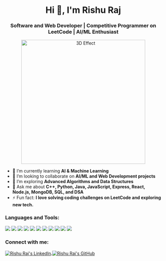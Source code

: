 <h1 align="center">Hi 👋, I'm Rishu Raj</h1>
<h3 align="center">Software and Web Developer | Competitive Programmer on LeetCode | AI/ML Enthusiast</h3>

<p align="center">
  <!-- Static animation using a gif for 3D effect -->
  <img src="https://media.giphy.com/media/3o7abB06u9bNzA8lu8/giphy.gif" alt="3D Effect" width="400"/>
</p>

- 🌱 I’m currently learning **AI & Machine Learning**
- 👯 I’m looking to collaborate on **AI/ML and Web Development projects**
- 🤔 I’m exploring **Advanced Algorithms and Data Structures**
- 💬 Ask me about **C++, Python, Java, JavaScript, Express, React, Node.js, MongoDB, SQL, and DSA**
- ⚡ Fun fact: **I love solving coding challenges on LeetCode and exploring new tech.**

<h3 align="left">Languages and Tools:</h3>
<p align="left">
  <a href="https://www.cprogramming.com/" target="_blank" style="display: inline-block;">
    <img src="https://img.icons8.com/color/48/000000/c-programming.png" style="transition: transform 0.3s;" onmouseover="this.style.transform='scale(1.2)';" onmouseout="this.style.transform='scale(1)';"/>
  </a>
  <a href="https://www.w3.org/html/" target="_blank" style="display: inline-block;">
    <img src="https://img.icons8.com/color/48/000000/html-5.png" style="transition: transform 0.3s;" onmouseover="this.style.transform='scale(1.2)';" onmouseout="this.style.transform='scale(1)';"/>
  </a>
  <a href="https://www.w3schools.com/css/" target="_blank" style="display: inline-block;">
    <img src="https://img.icons8.com/color/48/000000/css3.png" style="transition: transform 0.3s;" onmouseover="this.style.transform='scale(1.2)';" onmouseout="this.style.transform='scale(1)';"/>
  </a>
  <a href="https://www.python.org" target="_blank" style="display: inline-block;">
    <img src="https://img.icons8.com/color/48/000000/python.png" style="transition: transform 0.3s;" onmouseover="this.style.transform='scale(1.2)';" onmouseout="this.style.transform='scale(1)';"/>
  </a>
  <a href="https://www.java.com" target="_blank" style="display: inline-block;">
    <img src="https://img.icons8.com/color/48/000000/java-coffee-cup-logo.png" style="transition: transform 0.3s;" onmouseover="this.style.transform='scale(1.2)';" onmouseout="this.style.transform='scale(1)';"/>
  </a>
  <a href="https://www.javascript.com/" target="_blank" style="display: inline-block;">
    <img src="https://img.icons8.com/color/48/000000/javascript.png" style="transition: transform 0.3s;" onmouseover="this.style.transform='scale(1.2)';" onmouseout="this.style.transform='scale(1)';"/>
  </a>
  <a href="https://reactjs.org/" target="_blank" style="display: inline-block;">
    <img src="https://img.icons8.com/color/48/000000/react-native.png" style="transition: transform 0.3s;" onmouseover="this.style.transform='scale(1.2)';" onmouseout="this.style.transform='scale(1)';"/>
  </a>
  <a href="https://nodejs.org" target="_blank" style="display: inline-block;">
    <img src="https://img.icons8.com/color/48/000000/nodejs.png" style="transition: transform 0.3s;" onmouseover="this.style.transform='scale(1.2)';" onmouseout="this.style.transform='scale(1)';"/>
  </a>
  <a href="https://www.mongodb.com/" target="_blank" style="display: inline-block;">
    <img src="https://img.icons8.com/color/48/000000/mongodb.png" style="transition: transform 0.3s;" onmouseover="this.style.transform='scale(1.2)';" onmouseout="this.style.transform='scale(1)';"/>
  </a>
  <a href="https://www.mysql.com/" target="_blank" style="display: inline-block;">
    <img src="https://img.icons8.com/ios-filled/50/000000/mysql-logo.png" style="transition: transform 0.3s;" onmouseover="this.style.transform='scale(1.2)';" onmouseout="this.style.transform='scale(1)';"/>
  </a>
  <a href="https://expressjs.com/" target="_blank" style="display: inline-block;">
    <img src="https://img.icons8.com/windows/64/000000/express-js.png" style="transition: transform 0.3s;" onmouseover="this.style.transform='scale(1.2)';" onmouseout="this.style.transform='scale(1)';"/>
  </a>
</p>

<h3 align="left">Connect with me:</h3>
<p align="left">
  <a href="https://www.linkedin.com/in/your-linkedin-url" target="blank">
    <img align="center" src="https://img.icons8.com/color/48/000000/linkedin.png" alt="Rishu Raj's LinkedIn" style="transition: transform 0.3s;" onmouseover="this.style.transform='rotate(360deg)';" onmouseout="this.style.transform='rotate(0deg)';"/>
  </a>
  <a href="https://www.github.com/your-github-url" target="blank">
    <img align="center" src="https://img.icons8.com/color/48/000000/github.png" alt="Rishu Raj's GitHub" style="transition: transform 0.3s;" onmouseover="this.style.transform='rotate(360deg)';" onmouseout="this.style.transform='rotate(0deg)';"/>
  </a>
</p>
